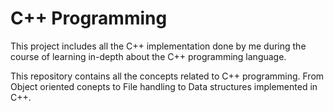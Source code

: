# C++ Programming

This project includes all the C++ implementation done by me during the course of learning in-depth about the C++ programming language.

This repository contains all the concepts related to C++ programming. From Object oriented conepts to File handling to Data structures implemented in C++.
